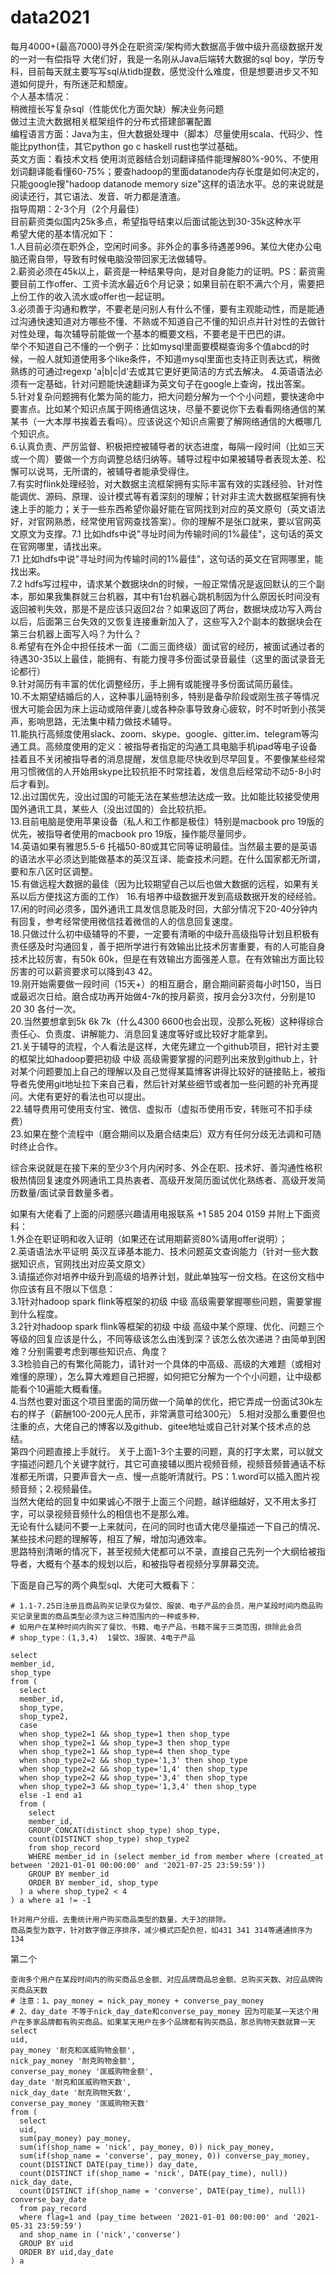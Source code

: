 # data2021
每月4000+(最高7000)寻外企在职资深/架构师大数据高手做中级升高级数据开发的一对一有偿指导
大佬们好，我是一名刚从Java后端转大数据的sql boy，学历专科，目前每天就主要写写sql从tidb提数，感觉没什么难度，但是想要进步又不知道如何提升，有所迷茫和颓废。  
个人基本情况：  
稍微擅长写复杂sql（性能优化方面欠缺）解决业务问题  
做过主流大数据相关框架组件的分布式搭建部署配置  
编程语言方面：Java为主，但大数据处理中（脚本）尽量使用scala、代码少、性能比python佳，其它python go c haskell rust也学过基础。  
英文方面：看技术文档 使用浏览器结合划词翻译插件能理解80%-90%、不使用划词翻译能看懂60-75%；要查hadoop的里面datanode内存长度是如何决定的，只能google搜"hadoop datanode memory size"这样的语法水平。总的来说就是阅读还行，其它语法、发音、听力都是渣渣。  
指导周期：2-3个月（2个月最佳）  
目前薪资类似国内25k多点，希望指导结束以后面试能达到30-35k这种水平  
希望大佬的基本情况如下：  
1.人目前必须在职外企，空闲时间多。非外企的事多待遇差996。某位大佬办公电脑还需自带，导致有时候电脑没带回家无法做辅导。  
2.薪资必须在45k以上，薪资是一种结果导向，是对自身能力的证明。PS：薪资需要目前工作offer、工资卡流水最近6个月记录；如果目前在职不满六个月，需要把上份工作的收入流水或offer也一起证明。  
3.必须善于沟通和教学，不要老是问别人有什么不懂，要有主观能动性，而是能通过沟通快速知道对方哪些不懂、不熟或不知道自己不懂的知识点并针对性的去做针对性处理，每次辅导前能做一个基本的概要文档，不要老是干巴巴的讲。  
举个不知道自己不懂的一个例子：比如mysql里面要模糊查询多个值abcd的时候，一般人就知道使用多个like条件，不知道mysql里面也支持正则表达式，稍微熟练的可通过regexp 'a|b|c|d'去或其它更好更简洁的方式去解决。
4.英语语法必须有一定基础，针对问题能快速翻译为英文句子在google上查询，找出答案。  
5.针对复杂问题拥有化繁为简的能力，把大问题分解为一个个小问题，要快速命中要害点。比如某个知识点属于网络通信这块，尽量不要说你下去看看网络通信的某某书（一大本厚书挨着去看吗）。应该说这个知识点需要了解网络通信的大概哪几个知识点。  
6.认真负责、严厉监督、积极把控被辅导者的状态进度，每隔一段时间（比如三天或一个周）要做一个方向调整总结归纳等。辅导过程中如果被辅导者表现太差、松懈可以说骂，无所谓的，被辅导者能承受得住。  
7.有实时flink处理经验，对大数据主流框架拥有实际丰富有效的实践经验、针对性能调优、源码、原理、设计模式等有着深刻的理解；针对非主流大数据框架拥有快速上手的能力；关于一些东西希望你最好能在官网找到对应的英文原句（英文语法好，对官网熟悉，经常使用官网查找答案）。你的理解不是张口就来，要以官网英文原文为支撑。7.1 比如hdfs中说"寻址时间为传输时间的1%最佳"，这句话的英文在官网哪里，请找出来。  
7.1 比如hdfs中说"寻址时间为传输时间的1%最佳"，这句话的英文在官网哪里，能找出来。  
7.2 hdfs写过程中，请求某个数据块dn的时候，一般正常情况是返回默认的三个副本，那如果我集群就三台机器，其中有1台机器心跳机制因为什么原因长时间没有返回被判失效，那是不是应该只返回2台？如果返回了两台，数据块成功写入两台以后，后面第三台失效的又恢复连接重新加入了，这些写入2个副本的数据块会在第三台机器上面写入吗？为什么？  
8.希望有在外企中担任技术一面（二面三面终级）面试官的经历，被面试通过者的待遇30-35以上最佳，能拥有、有能力搜寻多份面试录音最佳（这里的面试录音无论都行）  
9.针对简历有丰富的优化调整经历，手上拥有或能搜寻多份面试简历最佳。  
10.不太期望结婚后的人，这种事儿逼特别多，特别是备孕阶段或刚生孩子等情况很大可能会因为床上运动或陪伴妻儿或各种杂事导致身心疲软，时不时听到小孩哭声，影响思路，无法集中精力做技术辅导。  
11.能执行高频度使用slack、zoom、skype、google、gitter.im、telegram等沟通工具。高频度使用的定义：被指导者指定的沟通工具电脑手机ipad等电子设备挂着且不关闭被指导者的消息提醒，发信息能尽快收到尽早回复。不要像某些经常用习惯微信的人开始用skype比较抗拒不时常挂着，发信息后经常动不动5-8小时后才看到。  
12.出过国优先，没出过国的可能无法在某些想法达成一致。比如能比较接受使用国外通讯工具，某些人（没出过国的）会比较抗拒。  
13.目前电脑是使用苹果设备（私人和工作都是极佳）特别是macbook pro 19版的优先，被指导者使用的macbook pro 19版，操作能尽量同步。  
14.英语如果有雅思5.5-6 托福50-80或其它同等证明最佳。当然最主要的是英语的语法水平必须达到能做基本的英汉互译、能查技术问题。在什么国家都无所谓，要和东八区时区调整。  
15.有做远程大数据的最佳（因为比较期望自己以后也做大数据的远程，如果有关系以后方便找这方面的工作）
16.有培养中级数据开发到高级数据开发的经经验。  
17.闲的时间必须多，国外通讯工具发信息能及时回，大部分情况下20-40分钟内有回复，参考经常使用微信挂着微信的人的信息回复速度。  
18.只做过什么初中级辅导的不要，一定要有清晰的中级升高级指导计划且积极有责任感及时沟通回复，善于把所学进行有效输出比技术厉害重要，有的人可能自身技术比较厉害，有50k 60k，但是在有效输出方面强差人意。在有效输出方面比较厉害的可以薪资要求可以降到43 42。  
19.刚开始需要做一段时间（15天+）的相互磨合，磨合期间薪资每小时150，当日或最迟次日给。磨合成功再开始做4-7k的按月薪资，按月会分3次付，分别是10 20 30 各付一次。  
20.当然要想拿到5k 6k 7k（什么4300 6600也会出现，没那么死板）这种得综合责任心、负责度、讲解能力、消息回复速度等好或比较好才能拿到。  
21.关于辅导的流程，个人看法是这样，大佬先建立一个github项目，把针对主要的框架比如hadoop要把初级 中级 高级需要掌握的问题列出来放到github上，针对某个问题要加上自己的理解以及自己觉得某篇博客讲得比较好的链接贴上，被指导者先使用git地址拉下来自己看，然后针对某些细节或者加一些问题的补充再提问。大佬有更好的看法也可以提出。  
22.辅导费用可使用支付宝、微信、虚拟币（虚拟币使用币安，转账可不扣手续费）  
23.如果在整个流程中（磨合期间以及磨合结束后）双方有任何分歧无法调和可随时终止合作。  

综合来说就是在接下来的至少3个月内闲时多、外企在职、技术好、善沟通性格积极热情回复速度外网通讯工具热衷者、高级开发简历面试优化熟练者、高级开发简历数量/面试录音数量多者。  

如果有大佬看了上面的问题感兴趣请用电报联系 +1 585 204 0159 并附上下面资料：  
1.外企在职证明和收入证明（如果还在试用期薪资80%请用offer说明）；  
2.英语语法水平证明 英汉互译基本能力、技术问题英文查询能力（针对一些大数据知识点，官网找出对应英文原文）  
3.请描述你对培养中级升到高级的培养计划，就此单独写一份文档。在这份文档中你应该有且不限以下信息：   
3.1针对hadoop spark flink等框架的初级 中级 高级需要掌握哪些问题，需要掌握到什么程度。  
3.2针对hadoop spark flink等框架的初级 中级 高级中某个原理、优化、问题三个等级的回复应该是什么，不同等级该怎么由浅到深？该怎么依次递进？由简单到困难？分别需要考虑到哪些知识点、角度？  
3.3检验自己的有繁化简能力，请针对一个具体的中高级、高级的大难题（或相对难懂的原理），怎么算大难题自己把握，如何把它分解为一个个小问题，让中级都能看个10遍能大概看懂。  
4.当然也要对面这个项目里面的简历做一个简单的优化，把它弄成一份面试30k左右的样子（薪酬100-200元人民币，非常满意可给300元）
5.相对没那么重要但也注重的点，大佬自己的博客以及github、gitee地址或自己针对某个技术点的总结。  
第四个问题直接上手就行。
关于上面1-3个主要的问题，真的打字太累，可以就文字描述问题几个关键字就行，其它可直接辅以图片视频音频，视频音频普通话不标准都无所谓，只要声音大一点、慢一点能听清就行。PS：1.word可以插入图片视频音频；2.视频最佳。  
当然大佬给的回复中如果诚心不限于上面三个问题，越详细越好，又不用太多打字，可以录视频音频什么的相信也不是那么难。  
无论有什么疑问不要一上来就问，在问的同时也请大佬尽量描述一下自己的情况、某些技术问题的理解等，相互了解，增加沟通效率。  
思路特别清晰的情况下，甚至视频大佬都可以不录，直接自己先列一个大纲给被指导者，大概有个基本的规划以后，和被指导者视频分享屏幕交流。  


下面是自己写的两个典型sql、大佬可大概看下：  
```mysql
# 1.1-7.25日注册且商品购买记录仅为餐饮、服装、电子产品的会员，用户某段时间内商品购买记录里面的商品类型必须为这三种范围内的一种或多种，
# 如用户在某种时间内购买了餐饮、书籍、电子产品，书籍不属于三类范围，排除此会员
# shop_type：(1,3,4)  1餐饮、3服装、4电子产品

select
member_id,
shop_type
from (
  select
  member_id,
  shop_type,
  shop_type2,
  case
  when shop_type2=1 && shop_type=1 then shop_type
  when shop_type2=1 && shop_type=3 then shop_type
  when shop_type2=1 && shop_type=4 then shop_type
  when shop_type2=2 && shop_type='1,3' then shop_type
  when shop_type2=2 && shop_type='1,4' then shop_type
  when shop_type2=2 && shop_type='3,4' then shop_type
  when shop_type2=3 && shop_type='1,3,4' then shop_type
  else -1 end a1
  from (
    select
    member_id,
    GROUP_CONCAT(distinct shop_type) shop_type,
    count(DISTINCT shop_type) shop_type2
    from shop_record
    WHERE member_id in (select member_id from member where (created_at between '2021-01-01 00:00:00' and '2021-07-25 23:59:59'))
    GROUP BY member_id
    ORDER BY member_id, shop_type
  ) a where shop_type2 < 4
) a where a1 != -1

针对用户分组，去重统计用户购买商品类型的数量，大于3的排除。
商品类型为数字，针对数字做正序排序，减少模式匹配负担，如431 341 314等通通排序为134
```

第二个

```
查询多个用户在某段时间内的购买商品总金额、对应品牌商品总金额、总购买天数、对应品牌购买商品天数
# 注意：1、pay_money = nick_pay_money + converse_pay_money
# 2、day_date 不等于nick_day_date和converse_pay_money 因为可能某一天这个用户在多家品牌都有购买商品。如果某天用户在多个品牌都有购买商品，那总购物天数就算一天
select
uid,
pay_money '耐克和匡威购物金额',
nick_pay_money '耐克购物金额',
converse_pay_money '匡威购物金额',
day_date '耐克和匡威购物天数',
nick_day_date '耐克购物天数',
converse_pay_money '匡威购物天数'
from (
  select
  uid,
  sum(pay_money) pay_money,
  sum(if(shop_name = 'nick', pay_money, 0)) nick_pay_money,
  sum(if(shop_name = 'converse', pay_money, 0)) converse_pay_money,
  count(DISTINCT DATE(pay_time)) day_date,
  count(DISTINCT if(shop_name = 'nick', DATE(pay_time), null)) nick_day_date,
  count(DISTINCT if(shop_name = 'converse', DATE(pay_time), null)) converse_bay_date
  from pay_record
  where flag=1 and (pay_time between '2021-01-01 00:00:00' and '2021-05-31 23:59:59')
  and shop_name in ('nick','converse')
  GROUP BY uid
  ORDER BY uid,day_date
) a
```
